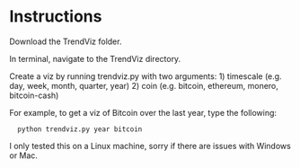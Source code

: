 # Instructions

Download the TrendViz folder. 

In terminal, navigate to the TrendViz directory. 

Create a viz by running trendviz.py with two arguments:
      1) timescale (e.g. day, week, month, quarter, year)
      2) coin (e.g. bitcoin, ethereum, monero, bitcoin-cash)


For example, to get a viz of Bitcoin over the last year, type the following: 

      python trendviz.py year bitcoin



I only tested this on a Linux machine, sorry if there are issues with Windows or Mac.
